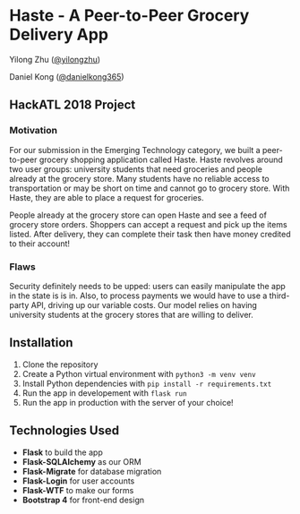 # Haste - A Peer-to-Peer Grocery Delivery App
Yilong Zhu ([@yilongzhu](https://github.com/yilongzhu "Allen's GitHub"))

Daniel Kong ([@danielkong365](https://github.com/danielkong365 "Daniel's GitHub"))


## HackATL 2018 Project
### Motivation
For our submission in the Emerging Technology category, we built a peer-to-peer grocery shopping application called Haste. Haste revolves around two user groups: university students that need groceries and people already at the grocery store. Many students have no reliable access to transportation or may be short on time and cannot go to grocery store. With Haste, they are able to place a request for groceries.

People already at the grocery store can open Haste and see a feed of grocery store orders. Shoppers can accept a request and pick up the items listed. After delivery, they can complete their task then have money credited to their account!

### Flaws
Security definitely needs to be upped: users can easily manipulate the app in the state is is in. Also, to process payments we would have to use a third-party API, driving up our variable costs. Our model relies on having university students at the grocery stores that are willing to deliver.


## Installation
1. Clone the repository
2. Create a Python virtual environment with `python3 -m venv venv`
3. Install Python dependencies with `pip install -r requirements.txt`
4. Run the app in developement with `flask run`
5. Run the app in production with the server of your choice!


## Technologies Used
* **Flask** to build the app
* **Flask-SQLAlchemy** as our ORM
* **Flask-Migrate** for database migration
* **Flask-Login** for user accounts
* **Flask-WTF** to make our forms
* **Bootstrap 4** for front-end design
